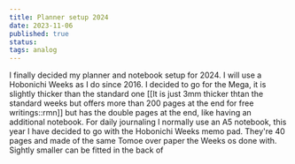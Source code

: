 ```yaml
---
title: Planner setup 2024
date: 2023-11-06
published: true
status:
tags: analog 
---
```


I finally decided my planner and notebook setup for 2024. I will use a Hobonichi Weeks as I do since 2016. I decided to go for the Mega, it is slightly thicker than the standard one [[It is just 3mm thicker thtan the standard weeks but offers more than 200 pages at the end for free writings::rmn]] but has the double pages at the end, like having an additional notebook. For daily journaling I normally use an A5 notebook, this year I have decided to go with the Hobonichi Weeks memo pad. They're 40 pages and made of the same Tomoe over paper the Weeks os done with. Sightly smaller can be fitted in the back of 